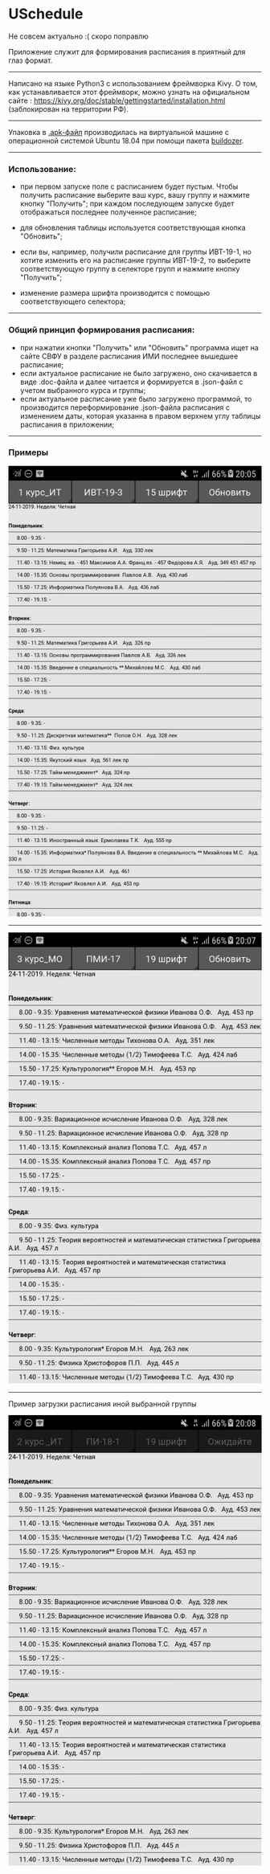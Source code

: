 # USchedule

Не совсем актуально :( скоро поправлю

Приложение служит для формирования расписания в приятный для глаз формат.

---
Написано на языке Python3 с использованием фреймворка Kivy. О том, как устанавливается этот фреймворк, можно узнать на официальном сайте : https://kivy.org/doc/stable/gettingstarted/installation.html (заблокирован на территории РФ).

---
Упаковка в [.apk-файл](https://drive.google.com/open?id=1ewnzrnqmGU6YzMhlfZse1OPXg-znLYhq) производилась на виртуальной машине с операционной системой Ubuntu 18.04 при помощи пакета [buildozer](https://www.youtube.com/watch?v=IzKJgpJrrQU&list=PLlWXhlUMyoobAlP3mZ0_uuJagsDSg_5YT&index=2).

---
### Использование:
- при первом запуске поле с расписанием будет пустым. Чтобы получить расписание выберите ваш курс, вашу группу и нажмите кнопку "Получить"; при каждом последующем запуске будет отображаться последнее полученное расписание;

- для обновления таблицы используется соответствующая кнопка "Обновить";

- если вы, например, получили расписание для группы ИВТ-19-1, но хотите изменить его на расписание группы ИВТ-19-2, то выберите соответствующую группу в селекторе групп и нажмите кнопку "Получить";

- изменение размера шрифта производится с помощью соответствующего селектора;
---

### Общий принцип формирования расписания:
- при нажатии кнопки "Получить" или "Обновить" программа ищет на сайте СВФУ в разделе расписания ИМИ последнее вышедшее расписание;
- если актуальное расписание не было загружено, оно скачивается в виде .doc-файла и далее читается и формируется в .json-файл с учетом выбранного курса и группы;
- если актуальное расписание уже было загружено программой, то производится переформирование .json-файла расписания с изменением даты, которая указанна в правом верхнем углу таблицы расписания в приложении;
---

### Примеры
![first course example](./etc/example_course1.jpg)

---
![third course example](./etc/example_course3.jpg)

---
Пример загрузки расписания иной выбранной группы

![example of updating](./etc/example_updating.jpg)